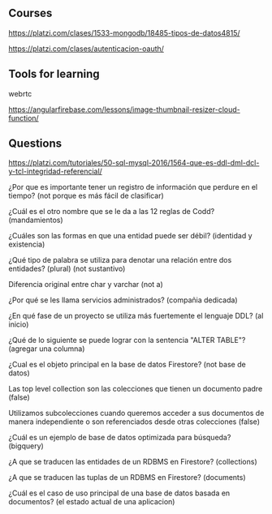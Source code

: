## Courses

https://platzi.com/clases/1533-mongodb/18485-tipos-de-datos4815/

https://platzi.com/clases/autenticacion-oauth/

## Tools for learning

webrtc

https://angularfirebase.com/lessons/image-thumbnail-resizer-cloud-function/

## Questions

https://platzi.com/tutoriales/50-sql-mysql-2016/1564-que-es-ddl-dml-dcl-y-tcl-integridad-referencial/

¿Por que es importante tener un registro de información que perdure en el tiempo? (not porque es más fácil de clasificar)

¿Cuál es el otro nombre que se le da a las 12 reglas de Codd? (mandamientos)

¿Cuáles son las formas en que una entidad puede ser débil? (identidad y existencia)

¿Qué tipo de palabra se utiliza para denotar una relación entre dos entidades? (plural) (not sustantivo)

Diferencia original entre char y varchar (not a)

¿Por qué se les llama servicios administrados? (compañia dedicada)

¿En qué fase de un proyecto se utiliza más fuertemente el lenguaje DDL? (al inicio)

¿Qué de lo siguiente se puede lograr con la sentencia "ALTER TABLE"? (agregar una columna)

¿Cual es el objeto principal en la base de datos Firestore? (not base de datos)

Las top level collection son las colecciones que tienen un documento padre (false)

Utilizamos subcolecciones cuando queremos acceder a sus documentos de manera independiente o son referenciados desde otras colecciones (false)

¿Cuál es un ejemplo de base de datos optimizada para búsqueda? (bigquery)

¿A que se traducen las entidades de un RDBMS en Firestore? (collections)

¿A que se traducen las tuplas de un RDBMS en Firestore? (documents)

¿Cuál es el caso de uso principal de una base de datos basada en documentos? (el estado actual de una aplicacion)
